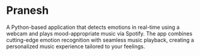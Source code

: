 # Pranesh
A Python-based application that detects emotions in real-time using a webcam and plays mood-appropriate music via Spotify. The app combines cutting-edge emotion recognition with seamless music playback, creating a personalized music experience tailored to your feelings.
